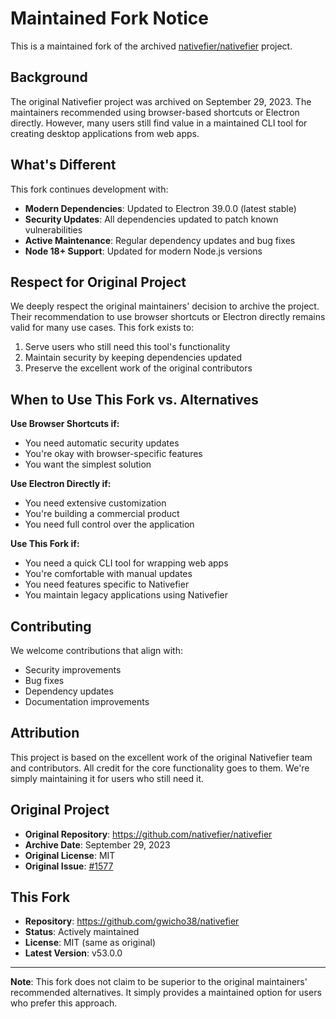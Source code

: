 # Maintained Fork Notice

This is a maintained fork of the archived [nativefier/nativefier](https://github.com/nativefier/nativefier) project.

## Background

The original Nativefier project was archived on September 29, 2023. The maintainers recommended using browser-based shortcuts or Electron directly. However, many users still find value in a maintained CLI tool for creating desktop applications from web apps.

## What's Different

This fork continues development with:

- **Modern Dependencies**: Updated to Electron 39.0.0 (latest stable)
- **Security Updates**: All dependencies updated to patch known vulnerabilities
- **Active Maintenance**: Regular dependency updates and bug fixes
- **Node 18+ Support**: Updated for modern Node.js versions

## Respect for Original Project

We deeply respect the original maintainers' decision to archive the project. Their recommendation to use browser shortcuts or Electron directly remains valid for many use cases. This fork exists to:

1. Serve users who still need this tool's functionality
2. Maintain security by keeping dependencies updated
3. Preserve the excellent work of the original contributors

## When to Use This Fork vs. Alternatives

**Use Browser Shortcuts if:**
- You need automatic security updates
- You're okay with browser-specific features
- You want the simplest solution

**Use Electron Directly if:**
- You need extensive customization
- You're building a commercial product
- You need full control over the application

**Use This Fork if:**
- You need a quick CLI tool for wrapping web apps
- You're comfortable with manual updates
- You need features specific to Nativefier
- You maintain legacy applications using Nativefier

## Contributing

We welcome contributions that align with:
- Security improvements
- Bug fixes
- Dependency updates
- Documentation improvements

## Attribution

This project is based on the excellent work of the original Nativefier team and contributors. All credit for the core functionality goes to them. We're simply maintaining it for users who still need it.

## Original Project

- **Original Repository**: https://github.com/nativefier/nativefier
- **Archive Date**: September 29, 2023
- **Original License**: MIT
- **Original Issue**: [#1577](https://github.com/nativefier/nativefier/issues/1577)

## This Fork

- **Repository**: https://github.com/gwicho38/nativefier
- **Status**: Actively maintained
- **License**: MIT (same as original)
- **Latest Version**: v53.0.0

---

**Note**: This fork does not claim to be superior to the original maintainers' recommended alternatives. It simply provides a maintained option for users who prefer this approach.
